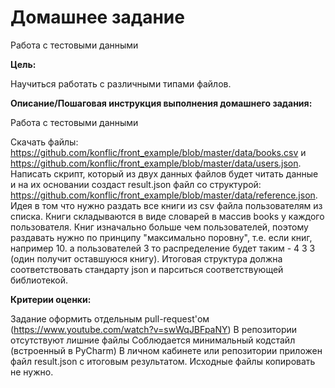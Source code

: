 # Домашнее задание
Работа с тестовыми данными

**Цель:**

Научиться работать с различными типами файлов.


**Описание/Пошаговая инструкция выполнения домашнего задания:**

Работа с тестовыми данными

Скачать файлы: https://github.com/konflic/front_example/blob/master/data/books.csv и https://github.com/konflic/front_example/blob/master/data/users.json.
Написать скрипт, который из двух данных файлов будет читать данные и на их основании создаст result.json файл со структурой: https://github.com/konflic/front_example/blob/master/data/reference.json.
Идея в том что нужно раздать все книги из csv файла пользователям из списка. Книги складываются в виде словарей в массив books у каждого пользователя.
Книг изначально больше чем пользователей, поэтому раздавать нужно по принципу "максимально поровну", т.е. если книг, например 10. а пользователей 3 то распределение будет таким - 4 3 3 (один получит оставшуюся книгу).
Итоговая структура должна соответствовать стандарту json и парситься соответствующей библиотекой.

**Критерии оценки:**

Задание оформить отдельным pull-request'ом (https://www.youtube.com/watch?v=swWqJBFpaNY)
В репозитории отсутствуют лишние файлы
Соблюдается минимальный кодстайл (встроенный в PyCharm)
В личном кабинете или репозитории приложен файл result.json с итоговым результатом.
Исходные файлы копировать не нужно.